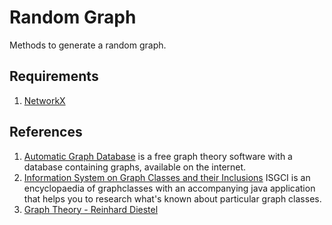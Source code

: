 Random Graph 
============

Methods to generate a random graph.

## Requirements
1. [NetworkX](http://networkx.github.io/)

## References
1. [Automatic Graph Database](http://www.automatic-graph-database.org/) is a free graph theory software with a database containing graphs, available on the internet.
2. [Information System on Graph Classes and their Inclusions](http://graphclasses.org/) ISGCI is an encyclopaedia of graphclasses with an accompanying java application that helps you to research what's known about particular graph classes.
3. [Graph Theory - Reinhard Diestel](http://www.cs.rhul.ac.uk/books/dbook/)
